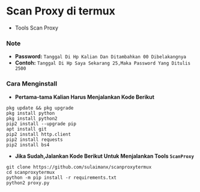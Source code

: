 # Scan Proxy di termux
- Tools Scan Proxy
### Note
- **Password:** `Tanggal Di Hp Kalian Dan Ditambahkan 00 Dibelakangnya`
- **Contoh:** `Tanggal Di Hp Saya Sekarang 25,Maka Password Yang Ditulis 2500`
### Cara Menginstall
- **Pertama-tama Kalian Harus Menjalankan Kode Berikut**
```
pkg update && pkg upgrade
pkg install python
pkg install python2
pip2 install --upgrade pip
apt install git
pip2 install http.client
pip2 install requests
pip2 install bs4
```
- **Jika Sudah,Jalankan Kode Berikut Untuk Menjalankan Tools `ScanProxy`**
```
git clone https://github.com/sulaimanx/scanproxytermux
cd scanproxytermux
python -m pip install -r requirements.txt
python2 proxy.py
```
